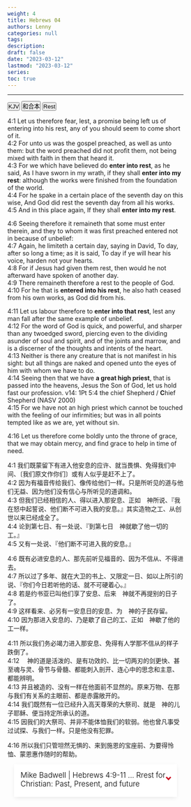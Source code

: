 ```yaml
---
weight: 4
title: Hebrews 04
authors: Lenny
categories: null
tags: 
description: 
draft: false
date: "2023-03-12"
lastmod: "2023-03-12"
series:
toc: true
---
```



<!--more-->
---

<!-- Tab links -->
<div class="tab">
  <button class="tablinks active" onclick="tablabel(event, 'english')">KJV</button>
  <button class="tablinks" onclick="tablabel(event, 'chinese')">和合本</button>
  <button class="tablinks" onclick="tablabel(event, 'study1')">Rest</button>
</div>

<!-- Tab content -->
<div id="english" class="tabcontent" style="display:block">

4:1 Let us therefore fear, lest, a promise being left us of entering into his rest, any of you should seem to come short of it.  
4:2 For unto us was the gospel preached, as well as unto them: but the word preached did not profit them, not being mixed with faith in them that heard it.  
4:3 For we which have believed do <b>enter into rest</b>, as he said, As I have sworn in my wrath, if they shall <b>enter into my rest</b>: although the works were finished from the foundation of the world.  
4:4 For he spake in a certain place of the seventh day on this wise, And God did rest the seventh day from all his works.  
4:5 And in this place again, If they shall <b>enter into my rest</b>.  

4:6 Seeing therefore it remaineth that some must enter therein, and they to whom it was first preached entered not in because of unbelief:  
4:7 Again, he limiteth a certain day, saying in David, To day, after so long a time; as it is said, To day if ye will hear his voice, harden not your hearts.  
4:8 For if Jesus had given them rest, then would he not afterward have spoken of another day.  
4:9 There remaineth therefore a rest to the people of God.  
4:10 For he that is <b>entered into his rest</b>, he also hath ceased from his own works, as God did from his.  

4:11 Let us labour therefore to <b>enter into that rest</b>, lest any man fall after the same example of unbelief.  
4:12 For the word of God is quick, and powerful, and sharper than any twoedged sword, piercing even to the dividing asunder of soul and spirit, and of the joints and marrow, and is a discerner of the thoughts and intents of the heart.  
4:13 Neither is there any creature that is not manifest in his sight: but all things are naked and opened unto the eyes of him with whom we have to do.  
4:14 Seeing then that we have <b>a great high priest</b>, that is passed into the heavens, Jesus the Son of God, let us hold fast our profession. <a class ="marginnote">v14: 1Pt 5:4 the chief Shepherd / <b>C</b>hief Shepherd (NASV 2000)</a>  
4:15 For we have not an high priest which cannot be touched with the feeling of our infirmities; but was in all points tempted like as we are, yet without sin.  

4:16 Let us therefore come boldly unto the throne of grace, that we may obtain mercy, and find grace to help in time of need.  

</div>

<div id="chinese" class="tabcontent">

4:1 我们既蒙留下有进入他安息的应许、就当畏惧、免得我们中间、〔我们原文作你们〕或有人似乎是赶不上了。  
4:2 因为有福音传给我们、像传给他们一样。只是所听见的道与他们无益、因为他们没有信心与所听见的道调和。  
4:3 但我们已经相信的人、得以进入那安息、正如　神所说、『我在怒中起誓说、他们断不可进入我的安息。』其实造物之工、从创世以来已经成全了。  
4:4 论到第七日、有一处说、『到第七日　神就歇了他一切的工。』  
4:5 又有一处说、『他们断不可进入我的安息。』  
 
4:6 既有必进安息的人、那先前听见福音的、因为不信从、不得进去。  
4:7 所以过了多年、就在大卫的书上、又限定一日、如以上所引的说、『你们今日若听他的话、就不可硬着心。』  
4:8 若是约书亚已叫他们享了安息、后来　神就不再提别的日子了。  
4:9 这样看来、必另有一安息日的安息、为　神的子民存留。  
4:10 因为那进入安息的、乃是歇了自己的工、正如　神歇了他的工一样。  
 
4:11 所以我们务必竭力进入那安息、免得有人学那不信从的样子跌倒了。  
4:12 　神的道是活泼的、是有功效的、比一切两刃的剑更快、甚至魂与灵、骨节与骨髓、都能刺入剖开、连心中的思念和主意、都能辨明。  
4:13 并且被造的、没有一样在他面前不显然的。原来万物、在那与我们有关系的主眼前、都是赤露敞开的。  
4:14 我们既然有一位已经升入高天尊荣的大祭司、就是　神的儿子耶稣、便当持定所承认的道。  
4:15 因我们的大祭司、并非不能体恤我们的软弱。他也曾凡事受过试探、与我们一样。只是他没有犯罪。  
 
4:16 所以我们只管坦然无惧的、来到施恩的宝座前、为要得怜恤、蒙恩惠作随时的帮助。  
</div>

<div id="study1" class="tabcontent">

<div id="study">
  <ul>
    <li>
      <input type="checkbox" checked>
      <i></i>
      <h2>Mike Badwell | Hebrews 4:9-11 ... Rrest for Christian: Past, Present, and future</h2>
      <p>
      <br><br><iframe width="540" height="270" src="https://www.youtube.com/embed/GjIGlZixLYY" title="HEBREWS 4:9-11 ... REST FOR THE CHRISTIAN; PAST AND FUTURE FOR SURE, BUT IT&#39;S EVEN AVAILABLE TODAY!" frameborder="0" allow="accelerometer; autoplay; clipboard-write; encrypted-media; gyroscope; picture-in-picture; web-share" allowfullscreen></iframe>
      </p>
    </li>
    
<style>

#study {
  max-width: auto; /*700px*/
  margin: auto;
  padding: 0 15px;
  text-align: center;
}

section.study {
  padding-top: 2em;
  padding-bottom: 3em;/*3*/
}

#study ul {
  text-align: left;
}

.transition, p, ul li i:before, ul li i:after {
  transition: all 0.3s;
}

#study .no-select, #study h2 {
  -webkit-tap-highlight-color: transparent;
  -webkit-touch-callout: none;
  user-select: none;
}

#study h2 {
  color: #cc071e;
  font-size: 17px; /*20*/
  line-height: 20px;/*34 it determines the height of h2*/
  text-align: left;
  padding: 15px 15px 0; /*15px 15px 0*/
  text-transform: none;
  font-weight: 300;
  display: block;
  margin: 0;
  cursor: pointer;
  transition: .2s;
}

#study p {
  color: #333;
  text-align: left;
  font-size: 14px;
  line-height: 1.45;
  position: relative;
  overflow: hidden;
  max-height: 500px; /*the image size is determined by this setting*/
  will-change: max-height;
  contain: layout;
  display: inline-block;
  opacity: 1;
  transform: translate(0, 0);
  margin-top: 5px;
  margin-bottom: 15px;
  padding: 0 50px 0 15px;
  transition: .3s opacity, .6s max-height;
  hyphens: auto;
  z-index: 2;
}

#study ul {
  list-style: none;
  perspective: 900;
  padding: 0;
  margin: 0;
}
#study ul li {
  position: relative;
  overflow: hidden;
  padding: 0;
  margin: 0;
  /*padding-bottom: 4px;*/
  /*padding-top: 18px;*/
  background: #fff;
  box-shadow: 0 3px 10px -2px rgba(0,0,0,0.1);
  -webkit-tap-highlight-color: transparent;
}
#study ul li + li {
  margin-top: 15px;/*gap between two h2*/
}
#study ul li:last-of-type {
  padding-bottom: 0;
}
#study ul li i {
  position: absolute;
  transform: translate(-6px, 0);
  margin-top: 28px; /*28 location of the arrow*/
  right: 15px;
}
#study ul li i:before, ul li i:after {
  content: "";
  position: absolute;
  background-color: #cc071e;
  width: 3px;
  height: 9px;
}
#study ul li i:before {
  transform: translate(-2px, 0) rotate(45deg);
}
#study ul li i:after {
  transform: translate(2px, 0) rotate(-45deg);
}
#study ul li input[type=checkbox] {
  position: absolute;
  cursor: pointer;
  width: 100%;
  height: 100%;
  z-index: 1;
  opacity: 0;
  touch-action: manipulation;
}
#study ul li input[type=checkbox]:checked ~ h2 {
  color: #000;
}
#study ul li input[type=checkbox]:checked ~ p {
  /*margin-top: 0;*/
  max-height: 0;
  transition: .3s;
  opacity: 0;
  /*transform: translate(0, 50%);*/
}
#study ul li input[type=checkbox]:checked ~ i:before {
  transform: translate(2px, 0) rotate(45deg);
}
#study ul li input[type=checkbox]:checked ~ i:after {
  transform: translate(-2px, 0) rotate(-45deg);
}

* {
  box-sizing: border-box;
  margin: 0;
  padding: 0;
}

html, body {
  /*height: 100%;*/
}

a,
a:visited,
a:focus,
a:active,
a:link {
  text-decoration: none;
  outline: 0;
}

a {
  color: currentColor;
  transition: .2s ease-in-out;
}

h1, h2, h3, h4 {
  margin: .3em 0;
}

ul {
  padding: 0;
  list-style: none;
}

img {
  vertical-align: middle;
  height: auto;
  width: 100%;
}


</style>
</div>